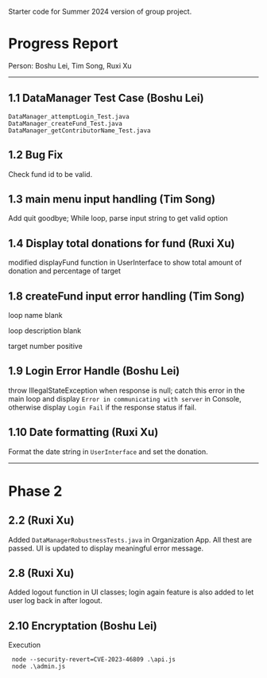Starter code for Summer 2024 version of group project.

# Progress Report

Person: Boshu Lei, Tim Song, Ruxi Xu

---

## 1.1 DataManager Test Case (Boshu Lei)

```
DataManager_attemptLogin_Test.java
DataManager_createFund_Test.java
DataManager_getContributorName_Test.java
```

## 1.2 Bug Fix

Check fund id to be valid.

## 1.3 **main menu input handling** (Tim Song)

Add quit goodbye; While loop, parse input string to get valid option

## 1.4 D**isplay total donations for fund** (Ruxi Xu)

modified displayFund function in UserInterface to show total amount of donation and percentage of target

## 1.8 **createFund input error handling** (Tim Song)

loop name blank

loop description blank

target number positive

## 1.9 Login Error Handle (Boshu Lei)

throw IllegalStateException when response is null; catch this error in the main loop and display `Error in communicating with server` in Console, otherwise display `Login Fail` if the response status if fail. 

## 1.10 Date formatting (Ruxi Xu)

Format the date string in `UserInterface` and set the donation.

----

# Phase 2

## 2.2 (Ruxi Xu)

Added `DataManagerRobustnessTests.java` in Organization App. All thest are passed.
UI is updated to display meaningful error message.

## 2.8 (Ruxi Xu)

Added logout function in UI classes; login again feature is also added to let user log back in after logout.

## 2.10 Encryptation (Boshu Lei)

Execution

```
 node --security-revert=CVE-2023-46809 .\api.js
 node .\admin.js
```
